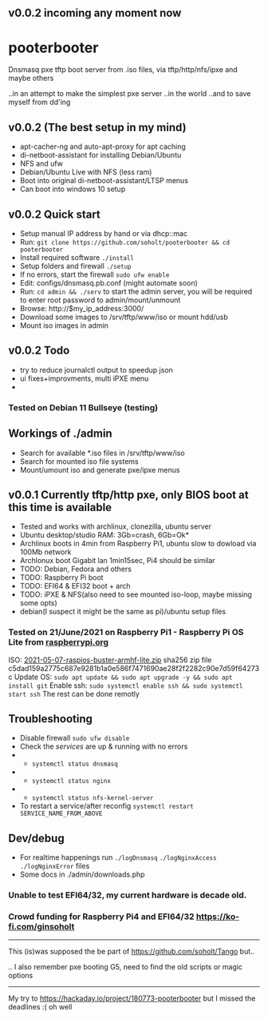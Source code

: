 ## v0.0.2 incoming any moment now

# pooterbooter
Dnsmasq pxe tftp boot server from .iso files, via tftp/http/nfs/ipxe and maybe others

..in an attempt to make the simplest pxe server ..in the world ..and to save myself from dd'ing

## v0.0.2 (The best setup in my mind)
* apt-cacher-ng and auto-apt-proxy for apt caching
* di-netboot-assistant for installing Debian/Ubuntu
* NFS and ufw
* Debian/Ubuntu Live with NFS (less ram)
* Boot into original di-netboot-assistant/LTSP menus
* Can boot into windows 10 setup

## v0.0.2 Quick start
* Setup manual IP address by hand or via dhcp::mac
* Run: `git clone https://github.com/soholt/pooterbooter && cd pooterbooter`
* Install required software `./install`
* Setup folders and firewall `./setup`
* If no errors, start the firewall `sudo ufw enable`
* Edit: configs/dnsmasq.pb.conf (might automate soon)
* Run: `cd admin && ./serv` to start the admin server, you will be required to enter root password to admin/mount/unmount
* Browse: http://$my_ip_address:3000/
* Download some images to /srv/tftp/www/iso or mount hdd/usb
* Mount iso images in admin

## v0.0.2 Todo
* try to reduce journalctl output to speedup json
* ui fixes+improvments, multi iPXE menu
* 
### Tested on Debian 11 Bullseye (testing)

## Workings of ./admin
* Search for available *.iso files in /srv/tftp/www/iso
* Search for mounted iso file systems
* Mount/umount iso and generate pxe/ipxe menus

## v0.0.1 Currently tftp/http pxe, only BIOS boot at this time is available
* Tested and works with archlinux, clonezilla, ubuntu server
* Ubuntu desktop/studio RAM: 3Gb=crash, 6Gb=Ok*
* Archlinux boots in 4min from Raspberry Pi1, ubuntu slow to dowload via 100Mb network
* Archlonux boot Gigabit lan 1min15sec, Pi4 should be similar
* TODO: Debian, Fedora and others
* TODO: Raspberry Pi boot
* TODO: EFI64 & EFI32 boot + arch
* TODO: iPXE & NFS(also need to see mounted iso-loop, maybe missing some opts)
* debian(I suspect it might be the same as pi)/ubuntu setup files

### Tested on 21/June/2021 on Raspberry Pi1 - Raspberry Pi OS Lite from [raspberrypi.org](https://www.raspberrypi.org/software/operating-systems/)

ISO: [2021-05-07-raspios-buster-armhf-lite.zip](https://downloads.raspberrypi.org/raspios_lite_armhf/images/raspios_lite_armhf-2021-05-28/2021-05-07-raspios-buster-armhf-lite.zip)
sha256 zip file c5dad159a2775c687e9281b1a0e586f7471690ae28f2f2282c90e7d59f64273c
Update OS: `sudo apt update && sudo apt upgrade -y && sudo apt install git` 
Enable ssh: `sudo systemctl enable ssh && sudo systemctl start ssh`
The rest can be done remotly

## Troubleshooting
* Disable firewall `sudo ufw disable`
* Check the *services* are up & running with no errors
* * `systemctl status dnsmasq`
* * `systemctl status nginx`
* * `systemctl status nfs-kernel-server`
* To restart a service/after reconfig `systemctl restart SERVICE_NAME_FROM_ABOVE`

## Dev/debug
* For realtime happenings run `./logDnsmasq` `./logNginxAccess` `./logNginxError` files
* Some docs in ./admin/downloads.php

### Unable to test EFI64/32, my current hardware is decade old.
### Crowd funding for Raspberry Pi4 and EFI64/32 https://ko-fi.com/ginsoholt

***
This (is)was supposed the be part of https://github.com/soholt/Tango but..

.. I also remember pxe booting G5, need to find the old scripts or magic options

***
My try to https://hackaday.io/project/180773-pooterbooter but I missed the deadlines :(
oh well

